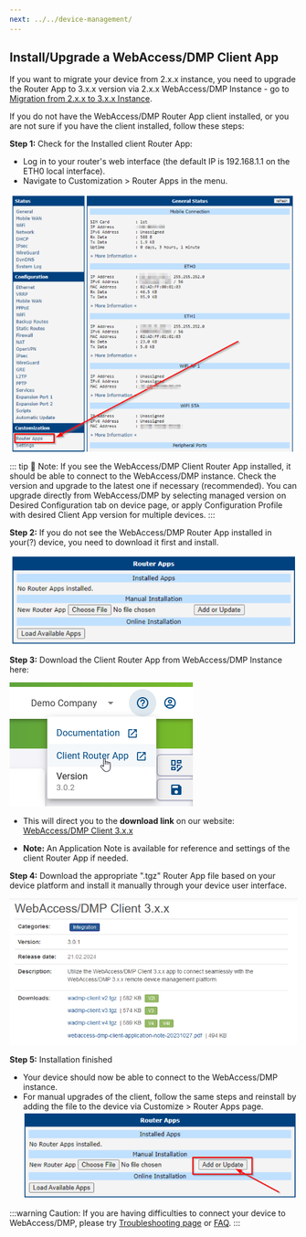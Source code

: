 ```yaml
---
next: ../../device-management/
---
```


## Install/Upgrade a WebAccess/DMP Client App

If you want to migrate your device from 2.x.x instance, you need to upgrade the Router App to 3.x.x version via 2.x.x WebAccess/DMP Instance - go to [Migration from 2.x.x to 3.x.x Instance](../../migration/). <!-- new link -->

If you do not have the WebAccess/DMP Router App client installed, or you are not sure if you have the client installed, follow these steps:

**Step 1:** Check for the Installed client Router App:

- Log in to your router's web interface (the default IP is 192.168.1.1 on the ETH0 local interface).
- Navigate to Customization > Router Apps in the menu.

![APP-1](../../images/RouterAPP/APP-1.png)

::: tip 📌 Note:
If you see the WebAccess/DMP Client Router App installed, it should be able to connect to the WebAccess/DMP instance. Check the version and upgrade to the latest one if necessary (recommended). You can upgrade directly from WebAccess/DMP by selecting managed version on Desired Configuration tab on device page, or apply Configuration Profile with desired Client App version for multiple devices.
:::

**Step 2:** If you do not see the WebAccess/DMP Router App installed in your(?) device, you need to download it first and install.

![APP-2](../../images/RouterAPP/APP-2.png)

**Step 3:** Download the Client Router App from WebAccess/DMP Instance here:

![APP-3](../../images/RouterAPP/APP-3.png)

- This will direct you to the **download link** on our website: [WebAccess/DMP Client 3.x.x](https://icr.advantech.com/products/software/user-modules#webaccessdmp-client-3xx)

- **Note:** An Application Note is available for reference and settings of the client Router App if needed.

**Step 4:** Download the appropriate ".tgz" Router App file based on your device platform and install it manually through your device user interface.

![APP-4](../../images/RouterAPP/APP-4.png)

**Step 5:** Installation finished

- Your device should now be able to connect to the WebAccess/DMP instance.
- For manual upgrades of the client, follow the same steps and reinstall by adding the file to the device via Customize > Router Apps page.
  ![APP-5](../../images/RouterAPP/APP-5.png)

:::warning Caution:
If you are having difficulties to connect your device to WebAccess/DMP, please try [Troubleshooting page](../../troubleshooting/) or [FAQ](../../faq/). <!-- new links. -->
:::

